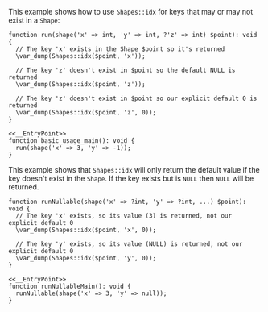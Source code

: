This example shows how to use `Shapes::idx` for keys that may or may not exist in a `Shape`:

```basic-usage.php
function run(shape('x' => int, 'y' => int, ?'z' => int) $point): void {
  // The key 'x' exists in the Shape $point so it's returned
  \var_dump(Shapes::idx($point, 'x'));

  // The key 'z' doesn't exist in $point so the default NULL is returned
  \var_dump(Shapes::idx($point, 'z'));

  // The key 'z' doesn't exist in $point so our explicit default 0 is returned
  \var_dump(Shapes::idx($point, 'z', 0));
}

<<__EntryPoint>>
function basic_usage_main(): void {
  run(shape('x' => 3, 'y' => -1));
}
```

This example shows that `Shapes::idx` will only return the default value if the key doesn't exist in the `Shape`. If the key exists but is `NULL` then `NULL` will be returned.

```nullable-values.php
function runNullable(shape('x' => ?int, 'y' => ?int, ...) $point): void {
  // The key 'x' exists, so its value (3) is returned, not our explicit default 0
  \var_dump(Shapes::idx($point, 'x', 0));

  // The key 'y' exists, so its value (NULL) is returned, not our explicit default 0
  \var_dump(Shapes::idx($point, 'y', 0));
}

<<__EntryPoint>>
function runNullableMain(): void {
  runNullable(shape('x' => 3, 'y' => null));
}
```
